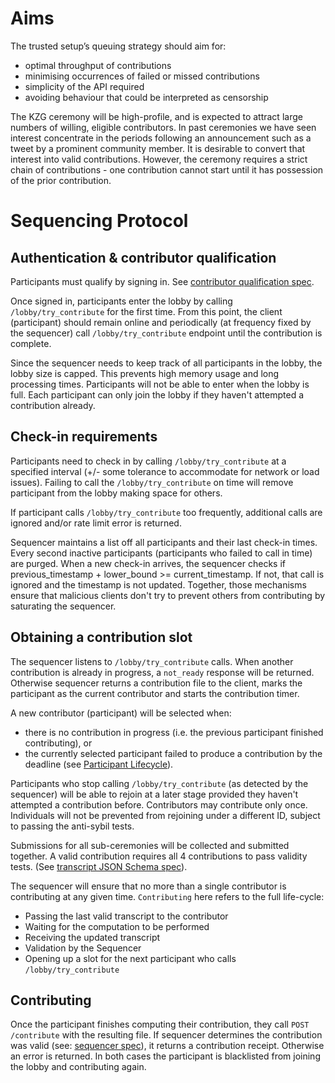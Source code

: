 # Aims

The trusted setup’s queuing strategy should aim for:
- optimal throughput of contributions 
- minimising occurrences of failed or missed contributions
- simplicity of the API required 
- avoiding behaviour that could be interpreted as censorship

The KZG ceremony will be high-profile, and is expected to attract large numbers of willing, eligible contributors. In past ceremonies we have seen interest 
concentrate in the periods following an announcement such as a tweet by a prominent community member. It is desirable to convert that interest into
valid contributions. However, the ceremony requires a strict chain of contributions - one contribution cannot start until it has possession of the prior contribution. 


# Sequencing Protocol

## Authentication & contributor qualification

Participants must qualify by signing in. See [contributor qualification spec](./contributorQualification.md).

Once signed in, participants enter the lobby by calling `/lobby/try_contribute` for the first time. From this point,
the client (participant) should remain online and periodically (at frequency fixed by the sequencer)
call `/lobby/try_contribute` endpoint until the contribution is complete.

Since the sequencer needs to keep track of all participants in the lobby, the lobby size is capped. This prevents high memory usage and long processing times. Participants will not be able to enter when the lobby is full. Each participant can only join the lobby if they haven't attempted a contribution already.

## Check-in requirements

Participants need to check in by calling `/lobby/try_contribute` at a specified interval (+/- some tolerance to accommodate for network or load issues). Failing to call the `/lobby/try_contribute` on time will remove participant from the lobby making space for others.

If participant calls `/lobby/try_contribute` too frequently, additional calls are ignored and/or rate limit error is returned.

Sequencer maintains a list off all participants and their last check-in times. Every second inactive participants
(participants who failed to call in time) are purged. When a new check-in arrives,
the sequencer checks if previous_timestamp + lower_bound >= current_timestamp. If not, that call is ignored and the timestamp is not updated. Together, those mechanisms ensure that malicious clients don't try to prevent others from contributing by saturating the sequencer.

## Obtaining a contribution slot

The sequencer listens to `/lobby/try_contribute` calls. When another contribution is already in progress, a `not_ready` response will be returned. Otherwise sequencer returns a contribution file to the client, marks the participant as the current contributor and starts the contribution timer.

A new contributor (participant) will be selected when:
- there is no contribution in progress (i.e. the previous participant finished contributing), or
- the currently selected participant failed to produce a contribution by the deadline (see [Participant Lifecycle](../participant/lifecycle.md)).

Participants who stop calling `/lobby/try_contribute` (as detected by the sequencer) will be able to rejoin at a later stage provided they haven't attempted a contribution before. Contributors may contribute only once. 
Individuals will not be prevented from rejoining under a different ID, subject to passing the anti-sybil tests.

Submissions for all sub-ceremonies will be collected and submitted together. A valid contribution requires all 4 contributions to pass validity tests. (See [transcript JSON Schema spec](../../apiSpec/transcriptSchema.json)). 

The sequencer will ensure that no more than a single contributor is contributing at any given time. `Contributing` here refers to the full life-cycle:
- Passing the last valid transcript to the contributor
- Waiting for the computation to be performed
- Receiving the updated transcript
- Validation by the Sequencer
- Opening up a slot for the next participant who calls `/lobby/try_contribute`

## Contributing

Once the participant finishes computing their contribution, they call `POST /contribute` with the resulting file.
If sequencer determines the contribution was valid (see: [sequencer spec](./sequencer.md)), it returns a contribution receipt.
Otherwise an error is returned. In both cases the participant is blacklisted from joining the lobby and contributing again.
